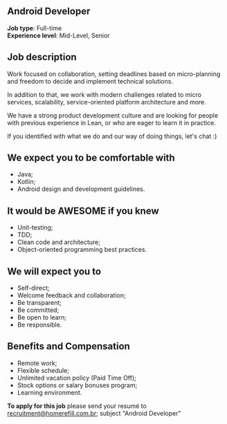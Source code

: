 ## Android Developer

**Job type**: Full-time  
**Experience level**: Mid-Level, Senior

## Job description
Work focused on collaboration, setting deadlines based on micro-planning and freedom to decide and implement technical solutions.

In addition to that, we work with modern challenges related to micro services, scalability, service-oriented platform architecture and more.

We have a strong product development culture and are looking for people with previous experience in Lean, or who are eager to learn it in practice.

If you identified with what we do and our way of doing things, let's chat :)

## We expect you to be comfortable with
- Java;
- Kotlin;
- Android design and development guidelines.

## It would be AWESOME if you knew
- Unit-testing;
- TDD;
- Clean code and architecture;
- Object-oriented programming best practices.

## We will expect you to
- Self-direct;
- Welcome feedback and collaboration;
- Be transparent;
- Be committed;
- Be open to learn;
- Be responsible.

## Benefits and Compensation
- Remote work;
- Flexible schedule;
- Unlimited vacation policy (Paid Time Off);
- Stock options or salary bonuses program;
- Learning environment.

**To apply for this job** please send your resumé to recruitment@homerefill.com.br; subject "Android Developer"